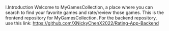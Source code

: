 I.Introduction
Welcome to MyGamesCollection, a place where you can search to find your favorite games and rate/review those games. This is the frontend repository for MyGamesCollection. For the backend repository, use this link: https://github.com/XNickyChenX2022/Rating-App-Backend
